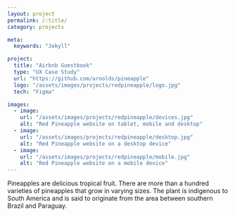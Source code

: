 ```yaml
---
layout: project
permalink: /:title/
category: projects

meta:
  keywords: "Jekyll"

project:
  title: "Airbnb Guestbook"
  type: "UX Case Study"
  url: "https://github.com/arnolds/pineapple"
  logo: "/assets/images/projects/redpineapple/logo.jpg"
  tech: "Figma"

images:
  - image:
    url: "/assets/images/projects/redpineapple/devices.jpg"
    alt: "Red Pineapple website on tablet, mobile and desktop"
  - image:
    url: "/assets/images/projects/redpineapple/desktop.jpg"
    alt: "Red Pineapple website on a desktop device"
  - image:
    url: "/assets/images/projects/redpineapple/mobile.jpg"
    alt: "Red Pineapple website on a mobile device"
---
```

<p>Pineapples are delicious tropical fruit. There are more than a hundred varieties of pineapples that grow in varying sizes. The plant is indigenous to South America and is said to originate from the area between southern Brazil and Paraguay.</p>
